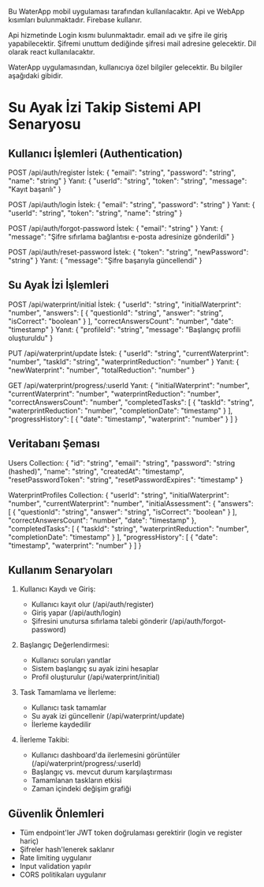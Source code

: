 Bu WaterApp mobil uygulaması tarafından kullanılacaktır.
Api
ve WebApp kısımları bulunmaktadır.
Firebase kullanır.

Api hizmetinde
Login kısmı bulunmaktadır. email adı ve şifre ile giriş yapabilecektir.
Şifremi unuttum dediğinde şifresi mail adresine gelecektir.
Dil olarak react kullanılacaktır.

WaterApp uygulamasından, kullanıcıya özel bilgiler gelecektir.
Bu bilgiler  aşağıdaki gibidir.

# Su Ayak İzi Takip Sistemi API Senaryosu

## Kullanıcı İşlemleri (Authentication)

POST /api/auth/register
İstek:
{
    "email": "string",
    "password": "string",
    "name": "string"
}
Yanıt:
{
    "userId": "string",
    "token": "string",
    "message": "Kayıt başarılı"
}

POST /api/auth/login
İstek:
{
    "email": "string",
    "password": "string"
}
Yanıt:
{
    "userId": "string",
    "token": "string",
    "name": "string"
}

POST /api/auth/forgot-password
İstek:
{
    "email": "string"
}
Yanıt:
{
    "message": "Şifre sıfırlama bağlantısı e-posta adresinize gönderildi"
}

POST /api/auth/reset-password
İstek:
{
    "token": "string",
    "newPassword": "string"
}
Yanıt:
{
    "message": "Şifre başarıyla güncellendi"
}

## Su Ayak İzi İşlemleri

POST /api/waterprint/initial
İstek:
{
    "userId": "string",
    "initialWaterprint": "number",
    "answers": [
        {
            "questionId": "string",
            "answer": "string",
            "isCorrect": "boolean"
        }
    ],
    "correctAnswersCount": "number",
    "date": "timestamp"
}
Yanıt:
{
    "profileId": "string",
    "message": "Başlangıç profili oluşturuldu"
}

PUT /api/waterprint/update
İstek:
{
    "userId": "string",
    "currentWaterprint": "number",
    "taskId": "string",
    "waterprintReduction": "number"
}
Yanıt:
{
    "newWaterprint": "number",
    "totalReduction": "number"
}

GET /api/waterprint/progress/:userId
Yanıt:
{
    "initialWaterprint": "number",
    "currentWaterprint": "number",
    "waterprintReduction": "number",
    "correctAnswersCount": "number",
    "completedTasks": [
        {
            "taskId": "string",
            "waterprintReduction": "number",
            "completionDate": "timestamp"
        }
    ],
    "progressHistory": [
        {
            "date": "timestamp",
            "waterprint": "number"
        }
    ]
}

## Veritabanı Şeması

Users Collection:
{
    "id": "string",
    "email": "string",
    "password": "string (hashed)",
    "name": "string",
    "createdAt": "timestamp",
    "resetPasswordToken": "string",
    "resetPasswordExpires": "timestamp"
}

WaterprintProfiles Collection:
{
    "userId": "string",
    "initialWaterprint": "number",
    "currentWaterprint": "number",
    "initialAssessment": {
        "answers": [
            {
                "questionId": "string",
                "answer": "string",
                "isCorrect": "boolean"
            }
        ],
        "correctAnswersCount": "number",
        "date": "timestamp"
    },
    "completedTasks": [
        {
            "taskId": "string",
            "waterprintReduction": "number",
            "completionDate": "timestamp"
        }
    ],
    "progressHistory": [
        {
            "date": "timestamp",
            "waterprint": "number"
        }
    ]
}

## Kullanım Senaryoları

1. Kullanıcı Kaydı ve Giriş:
   - Kullanıcı kayıt olur (/api/auth/register)
   - Giriş yapar (/api/auth/login)
   - Şifresini unutursa sıfırlama talebi gönderir (/api/auth/forgot-password)

2. Başlangıç Değerlendirmesi:
   - Kullanıcı soruları yanıtlar
   - Sistem başlangıç su ayak izini hesaplar
   - Profil oluşturulur (/api/waterprint/initial)

3. Task Tamamlama ve İlerleme:
   - Kullanıcı task tamamlar
   - Su ayak izi güncellenir (/api/waterprint/update)
   - İlerleme kaydedilir

4. İlerleme Takibi:
   - Kullanıcı dashboard'da ilerlemesini görüntüler (/api/waterprint/progress/:userId)
   - Başlangıç vs. mevcut durum karşılaştırması
   - Tamamlanan taskların etkisi
   - Zaman içindeki değişim grafiği

## Güvenlik Önlemleri
- Tüm endpoint'ler JWT token doğrulaması gerektirir (login ve register hariç)
- Şifreler hash'lenerek saklanır
- Rate limiting uygulanır
- Input validation yapılır
- CORS politikaları uygulanır